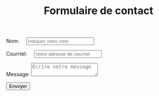 ﻿---
title: Formulaire de contact
layout: page
---

<form action="https://formspree.io/f/remyruiz@gmail.com" method="POST">
<p><label>Nom:
    <input type="text" name="name" placeholder="Indiquer votre nom">
</label></p>
<p><label>Courriel:
    <input type="email" name="_replyto" placeholder="Votre adresse de courriel">
</label></p>
<p><label>Message:
  <textarea name="message" placeholder="Écrire votre message"></textarea>
  </label></p>
    <input type="hidden" name="_subject" value="New submission!" />
	<input type="hidden" name="_next" value="{{ site.baseurl}}/sent" />
  <p><button type="submit">Envoyer</button></p>
</form> 
